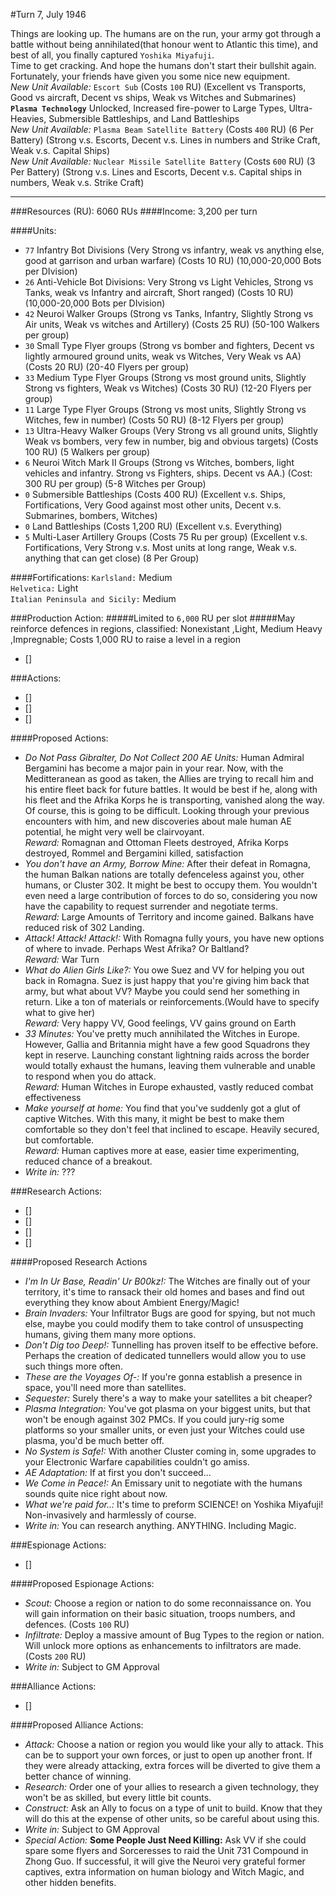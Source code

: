 #Turn 7, July 1946

Things are looking up. The humans are on the run, your army got through a battle without being annihilated(that honour went to Atlantic this time), and best of all, you finally captured `Yoshika Miyafuji`.  
Time to get cracking. And hope the humans don't start their bullshit again.  
Fortunately, your friends have given you some nice new equipment.  
*New Unit Available:* `Escort Sub` (Costs `100` RU) (Excellent vs Transports, Good vs aircraft, Decent vs ships, Weak vs Witches and Submarines)  
**`Plasma Technology`** Unlocked, Increased fire-power to Large Types, Ultra-Heavies, Submersible Battleships, and Land Battleships  
*New Unit Available:* `Plasma Beam Satellite Battery` (Costs `400` RU) (6 Per Battery) (Strong v.s. Escorts, Decent v.s. Lines in numbers and Strike Craft, Weak v.s. Capital Ships)  
*New Unit Available:* `Nuclear Missile Satellite Battery` (Costs `600` RU) (3 Per Battery) (Strong v.s. Lines and Escorts, Decent v.s. Capital ships in numbers, Weak v.s. Strike Craft)  

---

###Resources (RU): 6060 RUs
####Income: 3,200 per turn

####Units:
- `77` Infantry Bot Divisions (Very Strong vs infantry, weak vs anything else, good at garrison and urban warfare) (Costs 10 RU) (10,000-20,000 Bots per DIvision)
- `26` Anti-Vehicle Bot Divisions: Very Strong vs Light Vehicles, Strong vs Tanks, weak vs Infantry and aircraft, Short ranged) (Costs 10 RU) (10,000-20,000 Bots per DIvision)
- `42` Neuroi Walker Groups (Strong vs Tanks, Infantry, Slightly Strong vs Air units, Weak vs witches and Artillery) (Costs 25 RU) (50-100 Walkers per group)
- `30` Small Type Flyer groups (Strong vs bomber and fighters, Decent vs lightly armoured ground units, weak vs Witches, Very Weak vs AA) (Costs 20 RU) (20-40 Flyers per group)
- `33` Medium Type Flyer Groups (Strong vs most ground units, Slightly Strong vs fighters, Weak vs Witches) (Costs 30 RU) (12-20 Flyers per group)
- `11` Large Type Flyer Groups (Strong vs most units, Slightly Strong vs Witches, few in number) (Costs 50 RU) (8-12 Flyers per group)
- `13` Ultra-Heavy Walker Groups (Very Strong vs all ground units, Slightly Weak vs bombers, very few in number, big and obvious targets) (Costs 100 RU) (5 Walkers per group)
- `6` Neuroi Witch Mark II Groups (Strong vs Witches, bombers, light vehicles and infantry. Strong vs Fighters, ships. Decent vs AA.) (Cost: 300 RU per group) (5-8 Witches per Group)
- `0` Submersible Battleships (Costs 400 RU) (Excellent v.s. Ships, Fortifications, Very Good against most other units, Decent v.s. Submarines, bombers, Witches)
- `0` Land Battleships (Costs 1,200 RU) (Excellent v.s. Everything)
- `5` Multi-Laser Artillery Groups (Costs 75 Ru per group) (Excellent v.s. Fortifications, Very Strong v.s. Most units at long range, Weak v.s. anything that can get close) (8 Per Group)

####Fortifications:
`Karlsland:` Medium  
`Helvetica:` Light  
`Italian Peninsula and Sicily:` Medium  

###Production Action:
#####Limited to `6,000` RU per slot
#####May reinforce defences in regions, classified: Nonexistant ,Light, Medium Heavy ,Impregnable; Costs 1,000 RU to raise a level in a region
- []

###Actions:
- []
- []
- []

####Proposed Actions:
- *Do Not Pass Gibralter, Do Not Collect 200 AE Units:* Human Admiral Bergamini has become a major pain in your rear. Now, with the Meditteranean as good as taken, the Allies are trying to recall him and his entire fleet back for future battles. It would be best if he, along with his fleet and the Afrika Korps he is transporting, vanished along the way. Of course, this is going to be difficult. Looking through your previous encounters with him, and new discoveries about male human AE potential, he might very well be clairvoyant.  
*Reward:* Romagnan and Ottoman Fleets destroyed, Afrika Korps destroyed, Rommel and Bergamini killed, satisfaction  
- *You don't have an Army, Borrow Mine:* After their defeat in Romagna, the human Balkan nations are totally defenceless against you, other humans, or Cluster 302. It might be best to occupy them. You wouldn't even need a large contribution of forces to do so, considering you now have the capability to request surrender and negotiate terms.  
*Reward:* Large Amounts of Territory and income gained. Balkans have reduced risk of 302 Landing.  
- *Attack! Attack! Attack!:* With Romagna fully yours, you have new options of where to invade. Perhaps West Afrika? Or Baltland?  
*Reward:* War Turn  
- *What do Alien Girls Like?:* You owe Suez and VV for helping you out back in Romagna. Suez is just happy that you're giving him back that army, but what about VV? Maybe you could send her something in return. Like a ton of materials or reinforcements.(Would have to specify what to give her)  
*Reward:* Very happy VV, Good feelings, VV gains ground on Earth  
- *33 Minutes:* You've pretty much annihilated the Witches in Europe. However, Gallia and Britannia might have a few good Squadrons they kept in reserve. Launching constant lightning raids across the border would totally exhaust the humans, leaving them vulnerable and unable to respond when you do attack.  
*Reward:* Human Witches in Europe exhausted, vastly reduced combat effectiveness
- *Make yourself at home:* You find that you've suddenly got a glut of captive Witches. With this many, it might be best to make them comfortable so they don't feel that inclined to escape. Heavily secured, but comfortable.  
*Reward:* Human captives more at ease, easier time experimenting, reduced chance of a breakout.  
- *Write in:* ???

###Research Actions:
- []
- []
- []
- []

####Proposed Research Actions
- *I'm In Ur Base, Readin' Ur B00kz!:* The Witches are finally out of your territory, it's time to ransack their old homes and bases and find out everything they know about Ambient Energy/Magic!
- *Brain Invaders:* Your Infiltrator Bugs are good for spying, but not much else, maybe you could modify them to take control of unsuspecting humans, giving them many more options.
- *Don't Dig too Deep!:* Tunnelling has proven itself to be effective before. Perhaps the creation of dedicated tunnellers would allow you to use such things more often.
- *These are the Voyages Of-:* If you're gonna establish a presence in space, you'll need more than satellites.
- *Sequester:* Surely there's a way to make your satellites a bit cheaper?
- *Plasma Integration:* You've got plasma on your biggest units, but that won't be enough against 302 PMCs. If you could jury-rig some platforms so your smaller units, or even just your Witches could use plasma, you'd be much better off.
- *No System is Safe!:* With another Cluster coming in, some upgrades to your Electronic Warfare capabilities couldn't go amiss.
- *AE Adaptation:* If at first you don't succeed...
- *We Come in Peace!:* An Emissary unit to negotiate with the humans sounds quite nice right about now.
- *What we're paid for..:* It's time to preform SCIENCE! on Yoshika Miyafuji! Non-invasively and harmlessly of course.
- *Write in:* You can research anything. ANYTHING. Including Magic.

###Espionage Actions:
- []

####Proposed Espionage Actions:
- *Scout:* Choose a region or nation to do some reconnaissance on. You will gain information on their basic situation, troops numbers, and defences. (Costs `100` RU)
- *Infiltrate:* Deploy a massive amount of Bug Types to the region or nation. Will unlock more options as enhancements to infiltrators are made. (Costs `200` RU)
- *Write in:* Subject to GM Approval

###Alliance Actions:
- []

####Proposed Alliance Actions:
- *Attack:* Choose a nation or region you would like your ally to attack. This can be to support your own forces, or just to open up another front. If they were already attacking, extra forces will be diverted to give them a better chance of winning.
- *Research:* Order one of your allies to research a given technology, they won't be as skilled, but every little bit counts.
- *Construct:* Ask an Ally to focus on a type of unit to build. Know that they will do this at the expense of other units, so be careful about using this.
- *Write in:* Subject to GM Approval
- *Special Action:* **Some People Just Need Killing:** Ask VV if she could spare some flyers and Sorceresses to raid the Unit 731 Compound in Zhong Guo. If successful, it will give the Neuroi very grateful former captives, extra information on human biology and Witch Magic, and other hidden benefits. 
